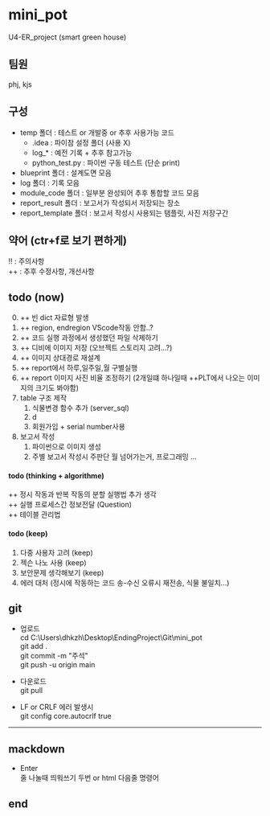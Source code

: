 # mini_pot  
U4-ER_project (smart green house)  
  
## 팀원  
phj, kjs  
  
## 구성  
* temp 폴더 : 테스트 or 개발중 or 추후 사용가능 코드  
    + .idea : 파이참 설정 폴더 (사용 X)  
    + log_* : 예전 기록 + 추후 참고가능  
    + python_test.py : 파이썬 구동 테스트 (단순 print)  
* blueprint 폴더 : 설계도면 모음  
* log 폴더 : 기록 모음  
* module_code 폴더 : 일부분 완성되어 추후 통합할 코드 모음  
* report_result 폴더 : 보고서가 작성되서 저장되는 장소
* report_template 폴더 : 보고서 작성시 사용되는 탬플릿, 사진 저장구간
  
## 약어 (ctr+f로 보기 편하게)  
!! : 주의사항  
++ : 추후 수정사항, 개선사항  
  
## todo (now)  
0. ++ 빈 dict 자료형 발생  
0. ++ region, endregion VScode작동 안함..?  
0. ++ 코드 실행 과정에서 생성했던 파일 삭제하기  
0. ++ 디비에 이미지 저장 (오브젝트 스토리지 고려...?)
0. ++ 이미지 상대경로 재설계
0. ++ report에서 하루,일주일,월 구별실행
0. ++ report 이미지 사진 비율 조정하기 (2개일떄 하나일때 ++PLT에서 나오는 이미지의 크기도 봐야함)
1. table 구조 제작  
    1. 식물변경 함수 추가 (server_sql)  
    2. d
    3. 회원가입 + serial number사용  
2. 보고서 작성  
    1. 파이썬으로 이미지 생성  
    2. 주별 보고서 작성시 주판단 월 넘어가는거, 프로그래밍 ...
#### todo (thinking + algorithme)  
++ 정시 작동과 반복 작동의 분할 실행법 추가 생각  
++ 실행 프로세스간 정보전달 (Question)  
++ 테이블 관리법  
#### todo (keep)  
1. 다중 사용자 고려 (keep)  
2. 젝슨 나노 사용 (keep)  
3. 보안문제 생각해보기 (keep)  
4. 에러 대처 (정시에 작동하는 코드 송-수신 오류시 재전송, 식물 불일치...)  
  
## git  
* 업로드  
cd C:\Users\dhkzh\Desktop\EndingProject\Git\mini_pot  
git add .  
git commit -m "주석"  
git push -u origin main  
  
* 다운로드  
git pull  
  
* LF or CRLF 에러 발생시  
git config core.autocrlf true  
  
- - - - -  
  
## mackdown  
* Enter  
줄 나눌때 띄워쓰기 두번 or html 다음줄 명령어 <br>  
  
  
## end  
  